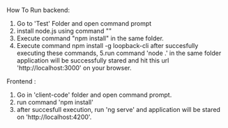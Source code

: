 How To Run backend:

1. Go to 'Test' Folder and open command prompt
2. install node.js using command ""
3. Execute command "npm install" in the same folder.
4. Execute command npm install -g loopback-cli after succesfully executing these commands, 
5.run command 'node .' in the same folder application will be successfully stared and hit this url 'http://localhost:3000' on your browser.

Frontend :

1. Go in 'client-code' folder and open command prompt.
2. run command 'npm install'
3. after succesfull execution, run 'ng serve' and application will be stared on 'http://localhost:4200'.